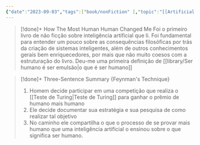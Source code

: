 ```yaml
---
{"date":"2023-09-03","tags":["book/nonFiction" ],"topic":"[[Artificial Intelligence]]","start":"2018-06-15","finish":"2020-08-19","author":"[[Brian Christian]]","year":2011,"publish":true,"PassFrontmatter":true}
---
```


>[!done]+ How The Most Human Human Changed Me
>Foi o primeiro livro de não ficção sobre inteligência artificial que li. Foi fundamental para entender um pouco sobre as consequências filosóficas por trás da criação de sistemas inteligentes, além de outros conhecimentos gerais bem enriquecedores, por mais que não muito coesos com a estruturação do livro. Deu-me uma primeira definição de [[library/Ser humano é ser emulsão\|o que é ser humano]]

>[!done]+ Three-Sentence Summary {Feynman's Technique}
>1. Homem decide participar em uma competição que realiza o [[Teste de Turing\|Teste de Turing]] para ganhar o prêmio de humano mais humano
>2. Ele decide documentar sua estratégia e sua pesquisa de como realizar tal objetivo
>3. No caminho ele compartilha o que o processo de se provar mais humano que uma inteligência artificial o ensinou sobre o que significa ser humano.

